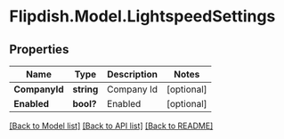 # Flipdish.Model.LightspeedSettings
## Properties

Name | Type | Description | Notes
------------ | ------------- | ------------- | -------------
**CompanyId** | **string** | Company Id | [optional] 
**Enabled** | **bool?** | Enabled | [optional] 

[[Back to Model list]](../README.md#documentation-for-models) [[Back to API list]](../README.md#documentation-for-api-endpoints) [[Back to README]](../README.md)

